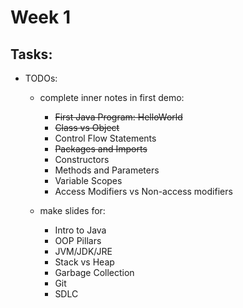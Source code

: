 # Week 1
## Tasks:
- TODOs:
    - complete inner notes in first demo:
        - ~~First Java Program: HelloWorld~~
        - ~~Class vs Object~~
        - Control Flow Statements
        - ~~Packages and Imports~~
        - Constructors
        - Methods and Parameters
        - Variable Scopes
        - Access Modifiers vs Non-access modifiers

    - make slides for:
        - Intro to Java
        - OOP Pillars
        - JVM/JDK/JRE
        - Stack vs Heap
        - Garbage Collection
        - Git
        - SDLC